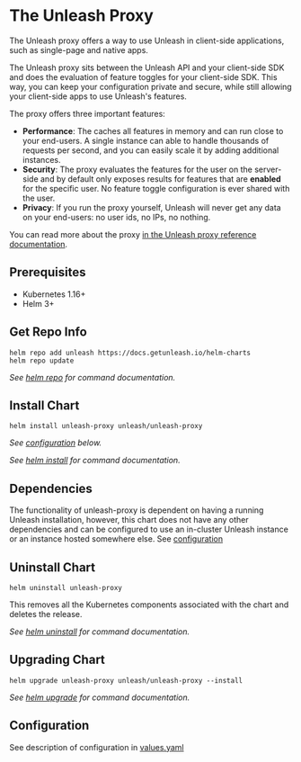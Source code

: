 # The Unleash Proxy

The Unleash proxy offers a way to use Unleash in client-side applications, such as single-page and native apps.

The Unleash proxy sits between the Unleash API and your client-side SDK and does the evaluation of feature toggles for your client-side SDK. This way, you can keep your configuration private and secure, while still allowing your client-side apps to use Unleash's features.

The proxy offers three important features:

- **Performance**: The caches all features in memory and can run close to your end-users. A single instance can able to handle thousands of requests per second, and you can easily scale it by adding additional instances.
- **Security**: The proxy evaluates the features for the user on the server-side and by default only exposes results for features that are **enabled** for the specific user. No feature toggle configuration is ever shared with the user.
- **Privacy**: If you run the proxy yourself, Unleash will never get any data on your end-users: no user ids, no IPs, no nothing.


You can read more about the proxy [in the Unleash proxy reference documentation](https://docs.getunleash.io/reference/unleash-proxy).

## Prerequisites
- Kubernetes 1.16+
- Helm 3+

## Get Repo Info

```console
helm repo add unleash https://docs.getunleash.io/helm-charts
helm repo update
```

_See [helm repo](https://helm.sh/docs/helm/helm_repo/) for command documentation._

## Install Chart

```console
helm install unleash-proxy unleash/unleash-proxy
```

_See [configuration](#configuration) below._

_See [helm install](https://helm.sh/docs/helm/helm_install/) for command documentation._

## Dependencies

The functionality of unleash-proxy is dependent on having a running Unleash installation, however, this chart does not have any other dependencies and can be configured to use an in-cluster Unleash instance or an instance hosted somewhere else. See [configuration](#configuration)

## Uninstall Chart

```console
helm uninstall unleash-proxy
```

This removes all the Kubernetes components associated with the chart and deletes the release.

_See [helm uninstall](https://helm.sh/docs/helm/helm_uninstall/) for command documentation._

## Upgrading Chart

```console
helm upgrade unleash-proxy unleash/unleash-proxy --install
```

_See [helm upgrade](https://helm.sh/docs/helm/helm_upgrade/) for command documentation._

## Configuration

See description of configuration in [values.yaml](./values.yaml)